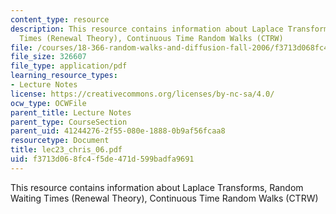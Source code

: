 ```yaml
---
content_type: resource
description: This resource contains information about Laplace Transforms, Random Waiting
  Times (Renewal Theory), Continuous Time Random Walks (CTRW)
file: /courses/18-366-random-walks-and-diffusion-fall-2006/f3713d068fc4f5de471d599badfa9691_lec23_chris_06.pdf
file_size: 326607
file_type: application/pdf
learning_resource_types:
- Lecture Notes
license: https://creativecommons.org/licenses/by-nc-sa/4.0/
ocw_type: OCWFile
parent_title: Lecture Notes
parent_type: CourseSection
parent_uid: 41244276-2f55-080e-1888-0b9af56fcaa8
resourcetype: Document
title: lec23_chris_06.pdf
uid: f3713d06-8fc4-f5de-471d-599badfa9691
---
```

This resource contains information about Laplace Transforms, Random Waiting Times (Renewal Theory), Continuous Time Random Walks (CTRW)